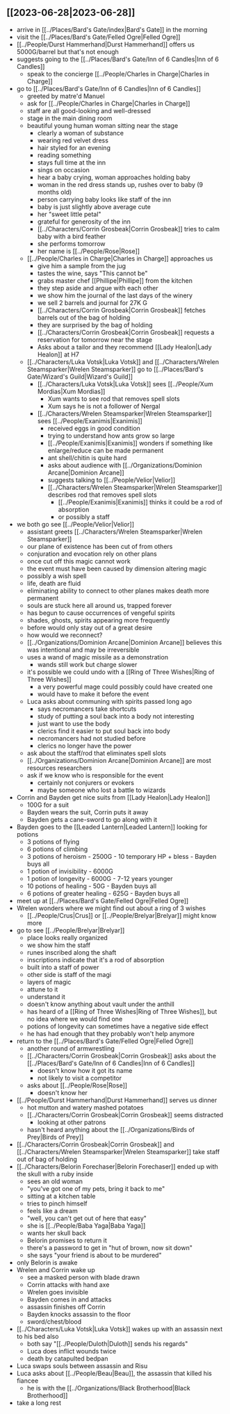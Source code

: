 ## [[2023-06-28|2023-06-28]]
- arrive in [[../Places/Bard's Gate/index|Bard's Gate]] in the morning
- visit the [[../Places/Bard's Gate/Felled Ogre|Felled Ogre]]
- [[../People/Durst Hammerhand|Durst Hammerhand]] offers us 5000G/barrel but that's not enough
- suggests going to the [[../Places/Bard's Gate/Inn of 6 Candles|Inn of 6 Candles]]
	- speak to the concierge [[../People/Charles in Charge|Charles in Charge]]
- go to [[../Places/Bard's Gate/Inn of 6 Candles|Inn of 6 Candles]]
	- greeted by matre'd Manuel
	- ask for [[../People/Charles in Charge|Charles in Charge]]
	- staff are all good-looking and well-dressed
	- stage in the main dining room
	- beautiful young human woman sitting near the stage
		- clearly a woman of substance
		- wearing red velvet dress
		- hair styled for an evening
		- reading something
		- stays full time at the inn
		- sings on occasion
		- hear a baby crying, woman approaches holding baby
		- woman in the red dress stands up, rushes over to baby (9 months old)
		- person carrying baby looks like staff of the inn
		- baby is just slightly above average cute
		- her "sweet little petal"
		- grateful for generosity of the inn
		- [[../Characters/Corrin Grosbeak|Corrin Grosbeak]] tries to calm baby with a bird feather
		- she performs tomorrow
		- her name is [[../People/Rose|Rose]]
	- [[../People/Charles in Charge|Charles in Charge]] approaches us
		- give him a sample from the jug
		- tastes the wine, says "This cannot be"
		- grabs master chef [[Phillipe|Phillipe]] from the kitchen
		- they step aside and argue with each other
		- we show him the journal of the last days of the winery
		- we sell 2 barrels and journal for 27K G
		- [[../Characters/Corrin Grosbeak|Corrin Grosbeak]] fetches barrels out of the bag of holding
		- they are surprised by the bag of holding
		- [[../Characters/Corrin Grosbeak|Corrin Grosbeak]] requests a reservation for tomorrow near the stage
		- Asks about a tailor and they recommend [[Lady Healon|Lady Healon]] at H7
	- [[../Characters/Luka Votsk|Luka Votsk]] and [[../Characters/Wrelen Steamsparker|Wrelen Steamsparker]] go to [[../Places/Bard's Gate/Wizard's Guild|Wizard's Guild]]
		- [[../Characters/Luka Votsk|Luka Votsk]] sees [[../People/Xum Mordias|Xum Mordias]]
			- Xum wants to see rod that removes spell slots
			- Xum says he is not a follower of Nergal
		- [[../Characters/Wrelen Steamsparker|Wrelen Steamsparker]] sees [[../People/Exanimis|Exanimis]]
			- received eggs in good condition
			- trying to understand how ants grow so large
			- [[../People/Exanimis|Exanimis]] wonders if something like enlarge/reduce can be made permanent
			- ant shell/chitin is quite hard
			- asks about audience with [[../Organizations/Dominion Arcane|Dominion Arcane]]
			- suggests talking to [[../People/Velior|Velior]]
			- [[../Characters/Wrelen Steamsparker|Wrelen Steamsparker]] describes rod that removes spell slots
				- [[../People/Exanimis|Exanimis]] thinks it could be a rod of absorption
				- or possibly a staff
- we both go see [[../People/Velior|Velior]]
	- assistant greets [[../Characters/Wrelen Steamsparker|Wrelen Steamsparker]]
	- our plane of existence has been cut of from others
	- conjuration and evocation rely on other plans
	- once cut off this magic cannot work
	- the event must have been caused by dimension altering magic
	- possibly a wish spell
	- life, death are fluid
	- eliminating ability to connect to other planes makes death more permanent
	- souls are stuck here all around us, trapped forever
	- has begun to cause occurrences of vengeful spirits
	- shades, ghosts, spirits appearing more frequently
	- before would only stay out of a great desire
	- how would we reconnect?
	- [[../Organizations/Dominion Arcane|Dominion Arcane]] believes this was intentional and may be irreversible
	- uses a wand of magic missile as a demonstration
		- wands still work but charge slower
	- it's possible we could undo with a [[Ring of Three Wishes|Ring of Three Wishes]]
		- a very powerful mage could possibly could have created one
		- would have to make it before the event
	- Luca asks about communing with spirits passed long ago
		- says necromancers take shortcuts
		- study of putting a soul back into a body not interesting
		- just want to use the body
		- clerics find it easier to put soul back into body
		- necromancers had not studied before
		- clerics no longer have the power
	- ask about the staff/rod that eliminates spell slots
	- [[../Organizations/Dominion Arcane|Dominion Arcane]] are most resources researchers
	- ask if we know who is responsible for the event
		- certainly not conjurers or evokers
		- maybe someone who lost a battle to wizards
- Corrin and Bayden get nice suits from [[Lady Healon|Lady Healon]]
	- 100G for a suit
	- Bayden wears the suit, Corrin puts it away
	- Bayden gets a cane-sword to go along with it
- Bayden goes to the [[Leaded Lantern|Leaded Lantern]] looking for potions
	- 3 potions of flying
	- 6 potions of climbing
	- 3 potions of heroism - 2500G - 10 temporary HP + bless - Bayden buys all
	- 1 potion of invisibility - 6000G
	- 1 potion of longevity - 6000G - 7-12 years younger
	- 10 potions of healing - 50G - Bayden buys all
	- 6 potions of greater healing - 625G - Bayden buys all
- meet up at [[../Places/Bard's Gate/Felled Ogre|Felled Ogre]]
- Wrelen wonders where we might find out about a ring of 3 wishes
	- [[../People/Crus|Crus]] or [[../People/Brelyar|Brelyar]] might know more
- go to see [[../People/Brelyar|Brelyar]]
	- place looks really organized
	- we show him the staff
	- runes inscribed along the shaft
	- inscriptions indicate that it's a rod of absorption
	- built into a staff of power
	- other side is staff of the magi
	- layers of magic
	- attune to it
	- understand it
	- doesn't know anything about vault under the anthill
	- has heard of a [[Ring of Three Wishes|Ring of Three Wishes]], but no idea where we would find one
	- potions of longevity can sometimes have a negative side effect
	- he has had enough that they probably won't help anymore
- return to the [[../Places/Bard's Gate/Felled Ogre|Felled Ogre]]
	- another round of armwrestling
	- [[../Characters/Corrin Grosbeak|Corrin Grosbeak]] asks about the [[../Places/Bard's Gate/Inn of 6 Candles|Inn of 6 Candles]]
		- doesn't know how it got its name
		- not likely to visit a competitor
	- asks about [[../People/Rose|Rose]]
		- doesn't know her
- [[../People/Durst Hammerhand|Durst Hammerhand]] serves us dinner
	- hot mutton and watery mashed potatoes
	- [[../Characters/Corrin Grosbeak|Corrin Grosbeak]] seems distracted
		- looking at other patrons
	- hasn't heard anything about the [[../Organizations/Birds of Prey|Birds of Prey]]
- [[../Characters/Corrin Grosbeak|Corrin Grosbeak]] and [[../Characters/Wrelen Steamsparker|Wrelen Steamsparker]] take staff out of bag of holding
- [[../Characters/Belorin Forechaser|Belorin Forechaser]] ended up with the skull with a ruby inside
	- sees an old woman
	- "you've got one of my pets, bring it back to me"
	- sitting at a kitchen table
	- tries to pinch himself
	- feels like a dream
	- "well, you can't get out of here that easy"
	- she is [[../People/Baba Yaga|Baba Yaga]]
	- wants her skull back
	- Belorin promises to return it
	- there's a password to get in "hut of brown, now sit down"
	- she says "your friend is about to be murdered"
- only Belorin is awake
- Wrelen and Corrin wake up
	- see a masked person with blade drawn
	- Corrin attacks with hand axe
	- Wrelen goes invisible
	- Bayden comes in and attacks
	- assassin finishes off Corrin
	- Bayden knocks assassin to the floor
	- sword/chest/blood
- [[../Characters/Luka Votsk|Luka Votsk]] wakes up with an assassin next to his bed also
	- both say "[[../People/Duloth|Duloth]] sends his regards"
	- Luca does inflict wounds twice
	- death by catapulted bedpan
- Luca swaps souls between assassin and Risu
- Luca asks about [[../People/Beau|Beau]], the assassin that killed his fiancee
	- he is with the [[../Organizations/Black Brotherhood|Black Brotherhood]]
- take a long rest